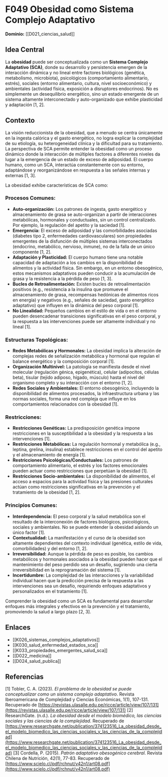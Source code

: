 # F049 Obesidad como Sistema Complejo Adaptativo

**Dominio:** [[D021_ciencias_salud]]

## Idea Central

La **obesidad** puede ser conceptualizada como un **Sistema Complejo Adaptativo (SCA)**, donde su desarrollo y persistencia emergen de la interacción dinámica y no lineal entre factores biológicos (genética, metabolismo, microbiota), psicológicos (comportamiento alimentario, estrés), sociales (entorno alimentario, cultura, nivel socioeconómico) y ambientales (actividad física, exposición a disruptores endocrinos). No es simplemente un desequilibrio energético, sino un estado emergente de un sistema altamente interconectado y auto-organizado que exhibe plasticidad y adaptación [1, 2].

## Contexto

La visión reduccionista de la obesidad, que a menudo se centra únicamente en la ingesta calórica y el gasto energético, no logra explicar la complejidad de su etiología, su heterogeneidad clínica y la dificultad para su tratamiento. La perspectiva de SCA permite entender la obesidad como un proceso dinámico donde la interacción de múltiples factores a diferentes niveles da lugar a la emergencia de un estado de exceso de adiposidad. El cuerpo humano, como un SCA, interactúa constantemente con su entorno, adaptándose y reorganizándose en respuesta a las señales internas y externas [1, 3].

La obesidad exhibe características de SCA como:

### Procesos Comunes:

*   **Auto-organización:** Los patrones de ingesta, gasto energético y almacenamiento de grasa se auto-organizan a partir de interacciones metabólicas, hormonales y conductuales, sin un control centralizado. Por ejemplo, la regulación del apetito y la saciedad [1].
*   **Emergencia:** El exceso de adiposidad y las comorbilidades asociadas (diabetes tipo 2, enfermedades cardiovasculares) son propiedades emergentes de la disfunción de múltiples sistemas interconectados (endocrino, metabólico, nervioso, inmune), no de la falla de un único componente [1, 2].
*   **Adaptación y Plasticidad:** El cuerpo humano tiene una notable capacidad de adaptación a los cambios en la disponibilidad de alimentos y la actividad física. Sin embargo, en un entorno obesogénico, estos mecanismos adaptativos pueden conducir a la acumulación de grasa y la resistencia a la pérdida de peso [1, 3].
*   **Bucles de Retroalimentación:** Existen bucles de retroalimentación positivos (e.g., resistencia a la insulina que promueve el almacenamiento de grasa, recompensas hedónicas de alimentos ricos en energía) y negativos (e.g., señales de saciedad, gasto energético adaptativo) que influyen en la dinámica del peso corporal [1].
*   **No Linealidad:** Pequeños cambios en el estilo de vida o en el entorno pueden desencadenar transiciones significativas en el peso corporal, y la respuesta a las intervenciones puede ser altamente individual y no lineal [1].

### Estructuras Topológicas:

*   **Redes Metabólicas y Hormonales:** La obesidad implica la alteración de complejas redes de señalización metabólica y hormonal que regulan el balance energético y la composición corporal [1].
*   **Organización Multinivel:** La patología se manifiesta desde el nivel molecular (regulación génica, epigenética), celular (adipocitos, células beta), tisular (tejido adiposo, hígado, músculo) hasta el nivel del organismo completo y su interacción con el entorno [1, 2].
*   **Redes Sociales y Ambientales:** El entorno obesogénico, incluyendo la disponibilidad de alimentos procesados, la infraestructura urbana y las normas sociales, forma una red compleja que influye en los comportamientos relacionados con la obesidad [1].

### Restricciones:

*   **Restricciones Genéticas:** La predisposición genética impone restricciones en la susceptibilidad a la obesidad y la respuesta a las intervenciones [1].
*   **Restricciones Metabólicas:** La regulación hormonal y metabólica (e.g., leptina, grelina, insulina) establece restricciones en el control del apetito y el almacenamiento de energía [1].
*   **Restricciones Psicológicas/Conductuales:** Los patrones de comportamiento alimentario, el estrés y los factores emocionales pueden actuar como restricciones que perpetúan la obesidad [1].
*   **Restricciones Socio-ambientales:** La disponibilidad de alimentos, el acceso a espacios para la actividad física y las presiones culturales actúan como restricciones significativas en la prevención y el tratamiento de la obesidad [1, 2].

### Principios Comunes:

*   **Interdependencia:** El peso corporal y la salud metabólica son el resultado de la interconexión de factores biológicos, psicológicos, sociales y ambientales. No se puede entender la obesidad aislando un único factor [1].
*   **Contextualidad:** La manifestación y el curso de la obesidad son altamente dependientes del contexto individual (genética, estilo de vida, comorbilidades) y del entorno [1, 2].
*   **Irreversibilidad:** Aunque la pérdida de peso es posible, los cambios metabólicos y hormonales asociados a la obesidad pueden hacer que el mantenimiento del peso perdido sea un desafío, sugiriendo una cierta irreversibilidad en la reprogramación del sistema [1].
*   **Incertidumbre:** La complejidad de las interacciones y la variabilidad individual hacen que la predicción precisa de la respuesta a las intervenciones sea un desafío, requiriendo enfoques adaptativos y personalizados en el tratamiento [1].

Comprender la obesidad como un SCA es fundamental para desarrollar enfoques más integrales y efectivos en la prevención y el tratamiento, promoviendo la salud a largo plazo [2, 3].

## Enlaces

*   [[K026_sistemas_complejos_adaptativos]]
*   [[K030_salud_enfermedad_estados_sca]]
*   [[K033_propiedades_emergentes_salud_sca]]
*   [[D022_medicina]]
*   [[D024_salud_publica]]

## Referencias

[1] Tobler, C. A. (2023). *El problema de la obesidad se puede conceptualizar como un sistema complejo adaptativo*. Revista Iberoamericana de Complejidad y Ciencias Económicas, 1(1), 107-131. Recuperado de [https://revistas.ulasalle.edu.pe/ricce/article/view/107/131](https://revistas.ulasalle.edu.pe/ricce/article/view/107/131)
[2] ResearchGate. (n.d.). *La obesidad desde el modelo biomédico, las ciencias sociales y las ciencias de la complejidad*. Recuperado de [https://www.researchgate.net/publication/374123516_La_obesidad_desde_el_modelo_biomedico_las_ciencias_sociales_y_las_ciencias_de_la_complejidad](https://www.researchgate.net/publication/374123516_La_obesidad_desde_el_modelo_biomedico_las_ciencias_sociales_y_las_ciencias_de_la_complejidad)
[3] Cordella, P. (2015). *Patrón adaptativo obesogénico cerebral*. Revista Chilena de Nutrición, 42(1), 77-83. Recuperado de [https://www.scielo.cl/pdf/rchnut/v42n1/art08.pdf](https://www.scielo.cl/pdf/rchnut/v42n1/art08.pdf)

